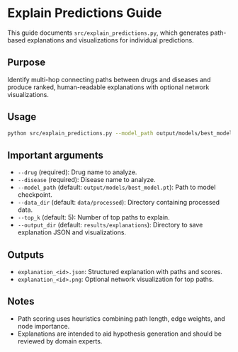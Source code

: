 # Explain Predictions Guide

This guide documents `src/explain_predictions.py`, which generates path-based explanations and visualizations for individual predictions.

## Purpose

Identify multi-hop connecting paths between drugs and diseases and produce ranked, human-readable explanations with optional network visualizations.

## Usage

```bash
python src/explain_predictions.py --model_path output/models/best_model.pt --prediction_id 12345 --output_dir results/explanations
```

## Important arguments

- `--drug` (required): Drug name to analyze.
- `--disease` (required): Disease name to analyze.
- `--model_path` (default: `output/models/best_model.pt`): Path to model checkpoint.
- `--data_dir` (default: `data/processed`): Directory containing processed data.
- `--top_k` (default: 5): Number of top paths to explain.
- `--output_dir` (default: `results/explanations`): Directory to save explanation JSON and visualizations.

## Outputs

- `explanation_<id>.json`: Structured explanation with paths and scores.
- `explanation_<id>.png`: Optional network visualization for top paths.

## Notes

- Path scoring uses heuristics combining path length, edge weights, and node importance.
- Explanations are intended to aid hypothesis generation and should be reviewed by domain experts.
